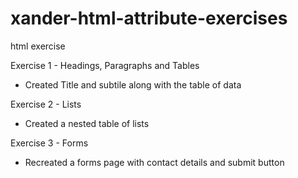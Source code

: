 # xander-html-attribute-exercises
html exercise


Exercise 1 - Headings, Paragraphs and Tables
- Created Title and subtile along with the table of data

Exercise 2 - Lists
- Created a nested table of lists

Exercise 3 - Forms
- Recreated a forms page with contact details and submit button

